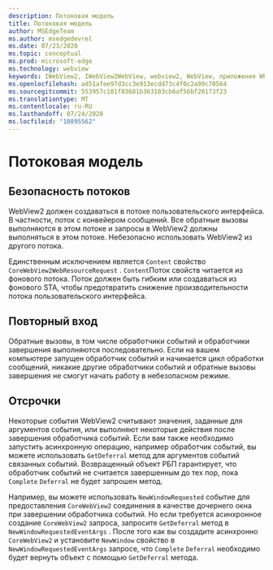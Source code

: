 ```yaml
---
description: Потоковая модель
title: Потоковая модель
author: MSEdgeTeam
ms.author: msedgedevrel
ms.date: 07/23/2020
ms.topic: conceptual
ms.prod: microsoft-edge
ms.technology: webview
keywords: IWebView2, IWebView2WebView, webview2, WebView, приложения WPF, WPF, EDGE, ICoreWebView2, ICoreWebView2Host, элемент управления "браузер", HTML Edge
ms.openlocfilehash: ad51afee97d3cc3e913ecdd73c4f0c2a99c70564
ms.sourcegitcommit: 553957c101f83681b363103cb6af56bf20173f23
ms.translationtype: MT
ms.contentlocale: ru-RU
ms.lasthandoff: 07/24/2020
ms.locfileid: "10895562"
---
```

# Потоковая модель  

## Безопасность потоков  

WebView2 должен создаваться в потоке пользовательского интерфейса.  В частности, поток с конвейером сообщений.  Все обратные вызовы выполняются в этом потоке и запросы в WebView2 должны выполняться в этом потоке.  Небезопасно использовать WebView2 из другого потока.  

Единственным исключением является `Content` свойство `CoreWebView2WebResourceRequest` .  `Content`Поток свойств читается из фонового потока.  Поток должен быть гибким или создаваться из фонового STA, чтобы предотвратить снижение производительности потока пользовательского интерфейса.  

## Повторный вход  

Обратные вызовы, в том числе обработчики событий и обработчики завершения выполняются последовательно.  Если на вашем компьютере запущен обработчик событий и начинается цикл обработки сообщений, никакие другие обработчики событий и обратные вызовы завершения не смогут начать работу в небезопасном режиме.  

## Отсрочки  

Некоторые события WebView2 считывают значения, заданные для аргументов события, или выполняют некоторые действия после завершения обработчика событий.  Если вам также необходимо запустить асинхронную операцию, например обработчик событий, вы можете использовать `GetDeferral` метод для аргументов событий связанных событий.  Возвращенный объект РБП гарантирует, что обработчик событий не считается завершенным до тех пор, пока `Complete` `Deferral` не будет запрошен метод.  

Например, вы можете использовать `NewWindowRequested` событие для предоставления `CoreWebView2` соединения в качестве дочернего окна при завершении обработчика событий.  Но если требуется асинхронное создание `CoreWebView2` запроса, запросите `GetDeferral` метод в `NewWindowRequestedEventArgs` .  После того как вы создадите асинхронно `CoreWebView2` и установите `NewWindow` свойство в `NewWindowRequestedEventArgs` запросе, что `Complete` `Deferral` необходимо будет вернуть объект с помощью `GetDeferral` метода.  

<!-- links -->  

